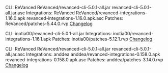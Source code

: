 CLI: ReVanced
ReVanced/revanced-cli-5.0.1-all.jar
revanced-cli-5.0.1-all.jar.asc
Integrations: ReVanced
ReVanced/revanced-integrations-1.16.0.apk
revanced-integrations-1.16.0.apk.asc
Patches: ReVanced/patches-5.44.0.rvp
[Changelog](https://github.com/revanced/revanced-patches/releases/tag/v5.44.0)


CLI: inotia00/revanced-cli-5.0.1-all.jar
Integrations: inotia00/revanced-integrations-1.16.1.apk
Patches: inotia00/patches-5.12.1.rvp
[Changelog](https://github.com/inotia00/revanced-patches/releases/tag/v5.12.1)


CLI: ReVanced
ReVanced/revanced-cli-5.0.1-all.jar
revanced-cli-5.0.1-all.jar.asc
Integrations: anddea
anddea/revanced-integrations-0.158.0.apk
revanced-integrations-0.158.0.apk.asc
Patches: anddea/patches-3.14.0.rvp
[Changelog](https://github.com/anddea/revanced-patches/releases/tag/v3.14.0)
